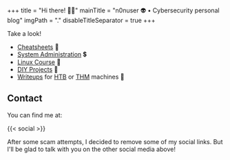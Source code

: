 +++
title = "Hi there! 👨‍💻"
mainTitle = "n0nuser 👽 • Cybersecurity personal blog"
imgPath = "."
disableTitleSeparator = true
+++

Take a look!

* [Cheatsheets](tags/cheatsheet/) 📄
* [System Administration](tags/sysadmin) 💲
* [Linux Course](tags/linux) 🐧
* [DIY Projects](tags/projects) 🔨
* [Writeups](writeups) for [HTB](writeups/htb) or [THM](writeups/thm) machines 👹

## Contact

You can find me at:

{{< social >}}

After some scam attempts, I decided to remove some of my social links. But I'll be glad to talk with you on the other social media above!
